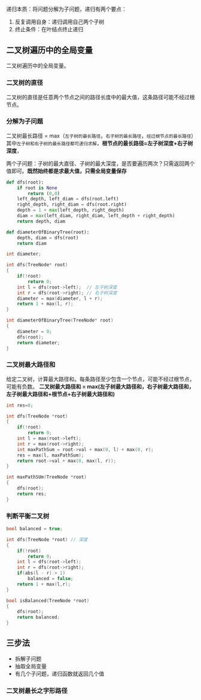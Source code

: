 ## 
递归本质：将问题分解为子问题，递归有两个要点：
1. 反复调用自身：递归调用自己两个子树
2. 终止条件：在叶结点终止递归

## 二叉树遍历中的全局变量
二叉树遍历中的全局变量。

### 二叉树的直径
二叉树的直径是任意两个节点之间的路径长度中的最大值，这条路径可能不经过根节点。
### 分解为子问题
二叉树最长路径 = max（`左子树的最长路径`，`右子树的最长路径`，`经过根节点的最长路径`）其中`左子树和右子树的最长路径都可递归求解`，__根节点的最长路径=左子树深度+右子树深度__，  

两个子问题：子树的最大直径、子树的最大深度，是否要遍历两次？只需返回两个值即可。__既然始终都是求最大值，只需全局变量保存__
```python
def dfs(root):
    if root is None
        return (0,0)
    left_depth, left_diam = dfs(root.left)
    right_depth, right_diam = dfs(root.right)
    depth = 1 + max(left_depth, right_depth)
    diam = max(left_diam, right_diam, left_depth + right_depth)
    return depth, diam

def diameterOfBinaryTree(root):
    depth, diam = dfs(root)
    return diam
```
```C++
int diameter;

int dfs(TreeNode* root)
{
    if(!root)
        return 0;
    int l = dfs(root->left);  // 左子树深度
    int r = dfs(root->right); // 右子树深度
    diameter = max(diameter, l + r);
    return 1 + max(l, r); 
}

int diameterOfBinaryTree(TreeNode* root)
{
    diameter = 0;
    dfs(root);
    return diameter;
}
```
### 二叉树最大路径和
给定二叉树，计算最大路径和。每条路径至少包含一个节点，可能不经过根节点，可能有负数。
__二叉树最大路径和 = max(左子树最大路径和，右子树最大路径和，左子树最大路径和+根节点+右子树最大路径和)__
```C++
int res=0;

int dfs(TreeNode *root)
{
    if(!root)
        return 0;
    int l = max(root->left);
    int r = max(root->right);
    int maxPathSum = root->val + max(0, l) + max(0, r);
    res = max(l, maxPathSum);
    return root->val + max(0, max(l, r));
}

int maxPathSUm(TreeNode *root)
{
    dfs(root);
    return res;
}
```
### 判断平衡二叉树
```C++
bool balanced = true;

int dfs(TreeNode *root) // 深度
{
    if(!root)
        return 0;
    int l = dfs(root->left);
    int r = dfs(root->right);
    if(abs(l - r) > 1)
        balanced = false;
    return 1 + max(l,r);
}

bool isBalanced(TreeNode *root)
{
    dfs(root);
    return balanced;
}
```

## 三步法
* 拆解子问题
* 抽取全局变量
* 有几个子问题，递归函数就返回几个值

### 二叉树最长之字形路径
